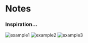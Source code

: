# Notes

### Inspiration...
![example1](https://reflect.io/assets/blog/github-screenshot-350443090d37bcbe5d838673f90149df0f1defdad08be88eb16438901411003c.png)
![example2](https://purecss.io/img/layouts/blog@2x.jpg)
![example3](https://1.bp.blogspot.com/-paSFxN2dtwk/WLyUzSFLjtI/AAAAAAAAAEA/03kct5t9JMMN7KiPntcCe6VoLHfBGtGLwCLcB/s1600/en_Notable.jpg)